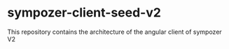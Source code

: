 # sympozer-client-seed-v2
This repository contains the architecture of the angular client of sympozer V2
